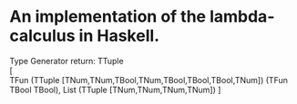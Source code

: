 # An implementation of the lambda-calculus in Haskell.

Type Generator return:
TTuple  
    [   
        TFun 
            (TTuple  [TNum,TNum,TBool,TNum,TBool,TBool,TBool,TNum]) 
            (TFun TBool TBool),
        List (TTuple  [TNum,TNum,TNum,TNum])
    ]

